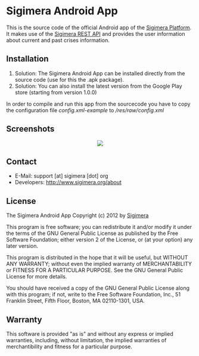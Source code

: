 Sigimera Android App
====================

This is the source code of the official Android app of the [Sigimera Platform](http://www.sigimera.org).
It makes use of the [Sigimera REST API](http://api.sigimera.org) and provides
the user information about current and past crises information.

Installation
------------

1. Solution: The Sigimera Android App can be installed directly from the source code (use for this the .apk package).
2. Solution: You can also install the latest version from the Google Play store (starting from version 1.0.0)

In order to compile and run this app from the sourcecode you have to copy the
configuration file _config.xml-example_ to _/res/raw/config.xml_


Screenshots
-----------

<p align="center">
    <a href="https://play.google.com/store/apps/details?id=org.sigimera.app.android" target="_blank">
    <img src="https://raw.github.com/Sigimera/sigimera-android-app/screenshots/featured.jpg" />
    </a>
</p>


Contact
-------

* E-Mail:     support [at] sigimera [dot] org
* Developers: http://www.sigimera.org/about


License
-------

The Sigimera Android App Copyright (c) 2012  by
[Sigimera](http://www.sigimera.org)

This program is free software; you can redistribute it and/or
modify it under the terms of the GNU General Public License
as published by the Free Software Foundation; either version 2
of the License, or (at your option) any later version.

This program is distributed in the hope that it will be useful,
but WITHOUT ANY WARRANTY; without even the implied warranty of
MERCHANTABILITY or FITNESS FOR A PARTICULAR PURPOSE.  See the
GNU General Public License for more details.

You should have received a copy of the GNU General Public License
along with this program; if not, write to the Free Software
Foundation, Inc., 51 Franklin Street, Fifth Floor, Boston, MA  02110-1301,
USA.


Warranty
--------

This software is provided "as is" and without any express or implied
warranties, including, without limitation, the implied warranties of
merchantibility and fitness for a particular purpose.

